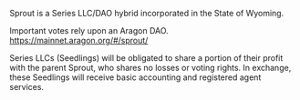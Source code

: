 Sprout is a Series LLC/DAO hybrid incorporated in the State of Wyoming.

Important votes rely upon an Aragon DAO. https://mainnet.aragon.org/#/sprout/

Series LLCs (Seedlings) will be obligated to share a portion of their profit with the parent Sprout, who shares no losses or voting rights.  In exchange, these Seedlings will receive basic accounting and registered agent services. 
